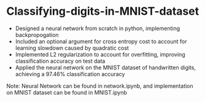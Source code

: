 # Classifying-digits-in-MNIST-dataset
- Designed a neural network from scratch in python, implementing backpropogation
- Included an optional argument for cross entropy cost to account for learning slowdown caused by quadratic cost
- Implemented L2 regularization to account for overfitting, improving classification accuracy on test data
- Applied the neural network on the MNIST dataset of handwritten digits, achieving a 97.46% classification accuracy 

Note: Neural Network can be found in network.ipynb, and implementation on MNIST dataset can be found in MNIST.ipynb
